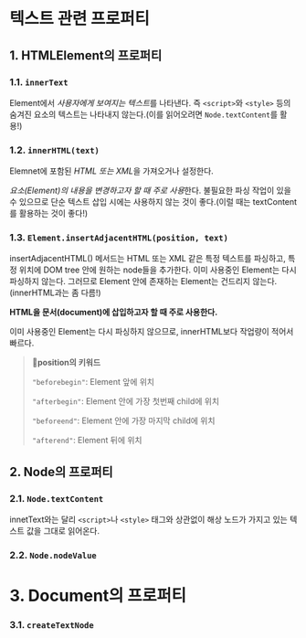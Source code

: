 # 텍스트 관련 프로퍼티

## 1. HTMLElement의 프로퍼티

### 1.1. `innerText`

Element에서 *사용자에게 보여지는 텍스트*를 나타낸다. 즉 `<script>`와 `<style>` 등의 숨겨진 요소의 텍스트는 나타내지 않는다.(이를 읽어오려면 `Node.textContent`를 활용!)

### 1.2. `innerHTML(text)`

Elemnet에 포함된 *HTML 또는 XML*을 가져오거나 설정한다.

*요소(Element)의 내용을 변경하고자 할 때 주로 사용*한다. 불필요한 파싱 작업이 있을 수 있으므로 단순 텍스트 삽입 시에는 사용하지 않는 것이 좋다.(이럴 때는 textContent를 활용하는 것이 좋다!)

### 1.3. `Element.insertAdjacentHTML(position, text)`

insertAdjacentHTML() 메서드는 HTML 또는 XML 같은 특정 텍스트를 파싱하고, 특정 위치에 DOM tree 안에 원하는 node들을 추가한다. 이미 사용중인 Element는 다시 파싱하지 않는다. 그러므로 Element 안에 존재하는 Element는 건드리지 않는다.(innerHTML과는 좀 다름!)

**HTML을 문서(document)에 삽입하고자 할 때 주로 사용한다.**

이미 사용중인 Element는 다시 파싱하지 않으므로, innerHTML보다 작업량이 적어서 빠르다.

> **📌position의 키워드**
>
> `"beforebegin"`: Element 앞에 위치
>
> `"afterbegin"`: Element 안에 가장 첫번째 child에 위치
>
> `"beforeend"`: Element 안에 가장 마지막 child에 위치
>
> `"afterend"`: Element 뒤에 위치

## 2. Node의 프로퍼티

### 2.1. `Node.textContent`

innetText와는 달리 `<script>`나 `<style>` 태그와 상관없이 해상 노드가 가지고 있는 텍스트 값을 그대로 읽어온다.

### 2.2. `Node.nodeValue`

# 3. Document의 프로퍼티

### 3.1. `createTextNode`
